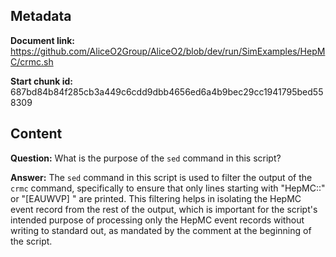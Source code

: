 ## Metadata

**Document link:** https://github.com/AliceO2Group/AliceO2/blob/dev/run/SimExamples/HepMC/crmc.sh

**Start chunk id:** 687bd84b84f285cb3a449c6cdd9dbb4656ed6a4b9bec29cc1941795bed558309

## Content

**Question:** What is the purpose of the `sed` command in this script?

**Answer:** The `sed` command in this script is used to filter the output of the `crmc` command, specifically to ensure that only lines starting with "HepMC::" or "[EAUWVP] " are printed. This filtering helps in isolating the HepMC event record from the rest of the output, which is important for the script's intended purpose of processing only the HepMC event records without writing to standard out, as mandated by the comment at the beginning of the script.